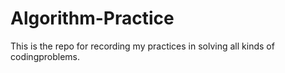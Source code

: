 # Algorithm-Practice

This is the repo for recording my practices in solving all kinds of codingproblems. 
